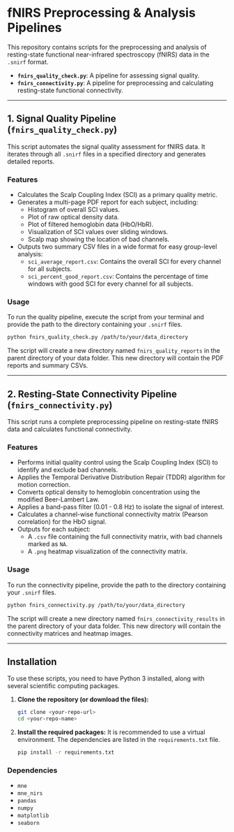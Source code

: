 # fNIRS Preprocessing & Analysis Pipelines

This repository contains scripts for the preprocessing and analysis of resting-state functional near-infrared spectroscopy (fNIRS) data in the `.snirf` format.

-   **`fnirs_quality_check.py`**: A pipeline for assessing signal quality.
-   **`fnirs_connectivity.py`**: A pipeline for preprocessing and calculating resting-state functional connectivity.

---

## 1. Signal Quality Pipeline (`fnirs_quality_check.py`)

This script automates the signal quality assessment for fNIRS data. It iterates through all `.snirf` files in a specified directory and generates detailed reports.

### Features

-   Calculates the Scalp Coupling Index (SCI) as a primary quality metric.
-   Generates a multi-page PDF report for each subject, including:
    -   Histogram of overall SCI values.
    -   Plot of raw optical density data.
    -   Plot of filtered hemoglobin data (HbO/HbR).
    -   Visualization of SCI values over sliding windows.
    -   Scalp map showing the location of bad channels.
-   Outputs two summary CSV files in a wide format for easy group-level analysis:
    -   `sci_average_report.csv`: Contains the overall SCI for every channel for all subjects.
    -   `sci_percent_good_report.csv`: Contains the percentage of time windows with good SCI for every channel for all subjects.

### Usage

To run the quality pipeline, execute the script from your terminal and provide the path to the directory containing your `.snirf` files.

```bash
python fnirs_quality_check.py /path/to/your/data_directory
```

The script will create a new directory named `fnirs_quality_reports` in the parent directory of your data folder. This new directory will contain the PDF reports and summary CSVs.

---

## 2. Resting-State Connectivity Pipeline (`fnirs_connectivity.py`)

This script runs a complete preprocessing pipeline on resting-state fNIRS data and calculates functional connectivity.

### Features

-   Performs initial quality control using the Scalp Coupling Index (SCI) to identify and exclude bad channels.
-   Applies the Temporal Derivative Distribution Repair (TDDR) algorithm for motion correction.
-   Converts optical density to hemoglobin concentration using the modified Beer-Lambert Law.
-   Applies a band-pass filter (0.01 - 0.8 Hz) to isolate the signal of interest.
-   Calculates a channel-wise functional connectivity matrix (Pearson correlation) for the HbO signal.
-   Outputs for each subject:
    -   A `.csv` file containing the full connectivity matrix, with bad channels marked as `NA`.
    -   A `.png` heatmap visualization of the connectivity matrix.

### Usage

To run the connectivity pipeline, provide the path to the directory containing your `.snirf` files.

```bash
python fnirs_connectivity.py /path/to/your/data_directory
```

The script will create a new directory named `fnirs_connectivity_results` in the parent directory of your data folder. This new directory will contain the connectivity matrices and heatmap images.

---

## Installation

To use these scripts, you need to have Python 3 installed, along with several scientific computing packages.

1.  **Clone the repository (or download the files):**
    ```bash
    git clone <your-repo-url>
    cd <your-repo-name>
    ```

2.  **Install the required packages:**
    It is recommended to use a virtual environment. The dependencies are listed in the `requirements.txt` file.

    ```bash
    pip install -r requirements.txt
    ```

### Dependencies

-   `mne`
-   `mne_nirs`
-   `pandas`
-   `numpy`
-   `matplotlib`
-   `seaborn`


